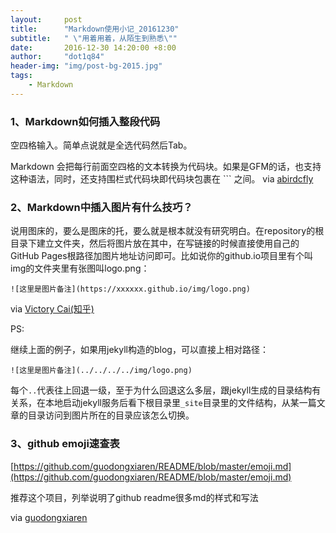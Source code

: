 ```yaml
---
layout:     post
title:      "Markdown使用小记_20161230"
subtitle:   " \"用着用着，从陌生到熟悉\""
date:       2016-12-30 14:20:00 +8:00
author:     "dot1q84"
header-img: "img/post-bg-2015.jpg"
tags:
    - Markdown
---
```


### 1、Markdown如何插入整段代码

空四格输入。简单点说就是全选代码然后Tab。

Markdown 会把每行前面空四格的文本转换为代码块。如果是GFM的话，也支持这种语法，同时，还支持围栏式代码块即代码块包裹在 ``` 之间。 via [abirdcfly](https://segmentfault.com/u/abirdcfly)

### 2、Markdown中插入图片有什么技巧？

说用图床的，要么是图床的托，要么就是根本就没有研究明白。在repository的根目录下建立文件夹，然后将图片放在其中，在写链接的时候直接使用自己的GitHub Pages根路径加图片地址访问即可。比如说你的github.io项目里有个叫img的文件夹里有张图叫logo.png：

	![这里是图片备注](https://xxxxxx.github.io/img/logo.png)

via [Victory Cai(知乎)](https://www.zhihu.com/question/21065229/answer/137816523)

PS:

继续上面的例子，如果用jekyll构造的blog，可以直接上相对路径：

	![这里是图片备注](../../../../img/logo.png)

每个`..`代表往上回退一级，至于为什么回退这么多层，跟jekyll生成的目录结构有关系，在本地启动jekyll服务后看下根目录里`_site`目录里的文件结构，从某一篇文章的目录访问到图片所在的目录应该怎么切换。
### 3、github emoji速查表

[https://github.com/guodongxiaren/README/blob/master/emoji.md](https://github.com/guodongxiaren/README/blob/master/emoji.md)

推荐这个项目，列举说明了github readme很多md的样式和写法

via [guodongxiaren](https://github.com/guodongxiaren/README)